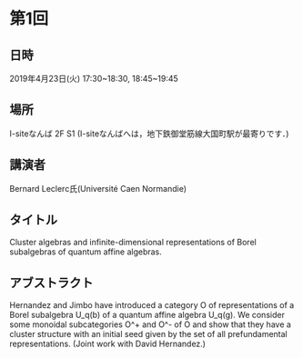 # 第1回
## 日時
2019年4月23日(火) 17:30~18:30, 18:45~19:45
## 場所
I-siteなんば 2F S1 (I-siteなんばへは，地下鉄御堂筋線大国町駅が最寄りです．)
## 講演者
Bernard Leclerc氏(Université Caen Normandie)
## タイトル
Cluster algebras and infinite-dimensional representations of Borel subalgebras of quantum affine algebras.
## アブストラクト
Hernandez and Jimbo have introduced a category O of representations of a Borel subalgebra U_q(b) of a quantum affine algebra U_q(g). We consider some monoidal subcategories O^+ and O^- of O and show that they have a cluster structure with an initial seed given by the set of all prefundamental representations. (Joint work with David Hernandez.)